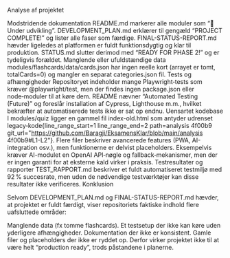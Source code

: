 Analyse af projektet

Modstridende dokumentation
README.md markerer alle moduler som “🚧 Under udvikling”.
DEVELOPMENT_PLAN.md erklærer til gengæld “PROJECT COMPLETE!” og lister alle faser som færdige.
FINAL-STATUS-REPORT.md hævder ligeledes at platformen er fuldt funktionsdygtig og klar til produktion.
STATUS.md slutter derimod med “READY FOR PHASE 2!” og er tydeligvis forældet.
Manglende eller ufuldstændige data
modules/flashcards/data/cards.json har ingen reelle kort (arrayet er tomt, totalCards=0) og mangler en separat categories.json fil.
Tests og afhængigheder
Repositoryet indeholder mange Playwright‑tests som kræver @playwright/test, men der findes ingen package.json eller node‑moduler til at køre dem.
README nævner “Automated Testing (Future)” og foreslår installation af Cypress, Lighthouse m.m., hvilket bekræfter at automatiserede tests ikke er sat op endnu.
Uensartet kodebase
I modules/quiz ligger en gammel fil index-old.html som antyder udrenset legacy‑kode{line_range_start=1 line_range_end=2 path=analysis 4f00b9 git_url="https://github.com/Baragji/EksamensKlar/blob/main/analysis 4f00b9#L1-L2"}.
Flere filer beskriver avancerede features (PWA, AI-integration osv.), men funktionerne er delvist placeholders. Eksempelvis kræver AI-modulet en OpenAI API‑nøgle og fallback‑mekanismer, men der er ingen garanti for at eksterne kald virker i praksis.
Testresultater og rapporter
TEST_RAPPORT.md beskriver et fuldt automatiseret testmiljø med 92 % succesrate, men uden de nødvendige testværktøjer kan disse resultater ikke verificeres.
Konklusion

Selvom DEVELOPMENT_PLAN.md og FINAL-STATUS-REPORT.md hævder, at projektet er fuldt færdigt, viser repositoriets faktiske indhold flere uafsluttede områder:

Manglende data (fx tomme flashcards).
Et testsetup der ikke kan køre uden yderligere afhængigheder.
Dokumentation der ikke er konsistent.
Gamle filer og placeholders der ikke er ryddet op.
Derfor virker projektet ikke til at være helt “production ready”, trods påstandene i planerne.